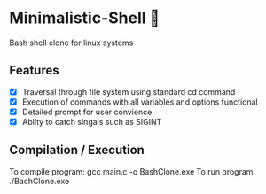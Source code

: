 # Minimalistic-Shell 🐢
Bash shell clone for linux systems

## Features
- [x] Traversal through file system using standard cd command
- [x] Execution of commands with all variables and options functional
- [x] Detailed prompt for user convience
- [x] Abilty to catch singals such as SIGINT

## Compilation / Execution
To compile program: gcc main.c -o BashClone.exe
To run program: ./BachClone.exe
